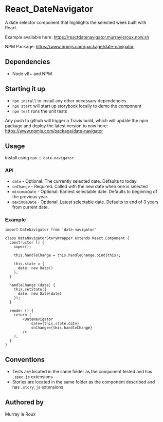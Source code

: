 # React_DateNavigator

A date selector component that highlights the selected week built with React.

Example available here: https://reactdatenavigator.murrayleroux.now.sh

NPM Package: https://www.npmjs.com/package/date-navigator

## Dependencies

* Node v8+ and NPM

## Starting it up

* `npm install` to install any other necessary dependencies
* `npm start` will start up storybook locally to demo the component
* `npm test` runs the unit tests

Any push to github will trigger a Travis build, which will update the npm package and deploy the latest version to now here: https://www.npmjs.com/package/date-navigator

## Usage

Install using `npm i date-navigator`

### API

* `date` - Optional. The currently selected date. Defaults to today.
* `onChange` - Required. Called with the new date when one is selected
* `minimumDate` - Optional. Earliest selectable date. Defaults to beginning of the previous year.
* `maximumDate` - Optional. Latest selectable date. Defaults to end of 3 years from current date.

### Example

```
import DateNavigator from 'date-navigator'

class DateNavigatorStoryWrapper extends React.Component {
  constructor () {
    super();

    this.handleChange = this.handleChange.bind(this);

    this.state = {
      date: new Date()
    };
  }

  handleChange (date) {
    this.setState({
      date: new Date(date)
    });
  }

  render () {
    return (
        <DateNavigator 
            date={this.state.date} 
            onChange={this.handleChange} 
        />
    );
  }
}
```

## Conventions

* Tests are located in the same folder as the component tested and has `.spec.js` extensions
* Stories are located in the same folder as the component described and has `.story.js` extensions

## Authored by
Murray le Roux
